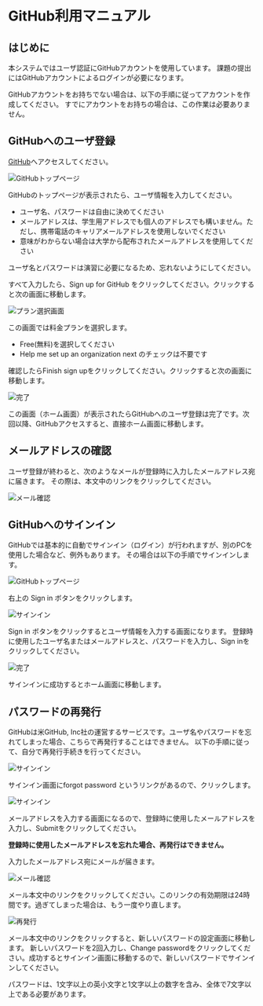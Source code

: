 
# GitHub利用マニュアル

## はじめに
本システムではユーザ認証にGitHubアカウントを使用しています。
課題の提出にはGitHubアカウントによるログインが必要になります。

GitHubアカウントをお持ちでない場合は、以下の手順に従ってアカウントを作成してください。
すでにアカウントをお持ちの場合は、この作業は必要ありません。		

## GitHubへのユーザ登録

[GitHub](https://github.com/)へアクセスしてください。

![GitHubトップページ](./github_1.png)

GitHubのトップページが表示されたら、ユーザ情報を入力してください。

* ユーザ名、パスワードは自由に決めてください
* メールアドレスは、学生用アドレスでも個人のアドレスでも構いません。ただし、携帯電話のキャリアメールアドレスを使用しないでください
* 意味がわからない場合は大学から配布されたメールアドレスを使用してください	

ユーザ名とパスワードは演習に必要になるため、忘れないようにしてください。

すべて入力したら、Sign up for GitHub をクリックしてください。クリックすると次の画面に移動します。

![プラン選択画面](./github_2.png)

この画面では料金プランを選択します。

  * Free(無料)を選択してください
  * Help me set up an organization next のチェックは不要です

確認したらFinish sign upをクリックしてください。クリックすると次の画面に移動します。

![完了](./github_3.png)

この画面（ホーム画面）が表示されたらGitHubへのユーザ登録は完了です。次回以降、GitHubアクセスすると、直接ホーム画面に移動します。	

## メールアドレスの確認
ユーザ登録が終わると、次のようなメールが登録時に入力したメールアドレス宛に届きます。
その際は、本文中のリンクをクリックしてください。

![メール確認](./github_4.png)

## GitHubへのサインイン

GitHubでは基本的に自動でサインイン（ログイン）が行われますが、別のPCを使用した場合など、例外もあります。
その場合は以下の手順でサインインします。

![GitHubトップページ](./github_5.png)

右上の Sign in ボタンをクリックします。

![サインイン](./github_6.png)

Sign in ボタンをクリックするとユーザ情報を入力する画面になります。
登録時に使用したユーザ名またはメールアドレスと、パスワードを入力し、Sign inをクリックしてください。

![完了](./github_3.png)

サインインに成功するとホーム画面に移動します。	

## パスワードの再発行
GitHubは米GitHub, Inc社の運営するサービスです。ユーザ名やパスワードを忘れてしまった場合、こちらで再発行することはできません。
以下の手順に従って、自分で再発行手続きを行ってください。

![サインイン](./github_7.png)

サインイン画面にforgot password というリンクがあるので、クリックします。

![サインイン](./github_8.png)

メールアドレスを入力する画面になるので、登録時に使用したメールアドレスを入力し、Submitをクリックしてください。

**登録時に使用したメールアドレスを忘れた場合、再発行はできません。**

入力したメールアドレス宛にメールが届きます。

![メール確認](./github_9.png)

メール本文中のリンクをクリックしてください。このリンクの有効期限は24時間です。過ぎてしまった場合は、もう一度やり直します。

![再発行](./github_10.png)

メール本文中のリンクをクリックすると、新しいパスワードの設定画面に移動します。
新しいパスワードを2回入力し、Change passwordをクリックしてください。成功するとサインイン画面に移動するので、新しいパスワードでサインインしてください。	

パスワードは、1文字以上の英小文字と1文字以上の数字を含み、全体で7文字以上である必要があります。
